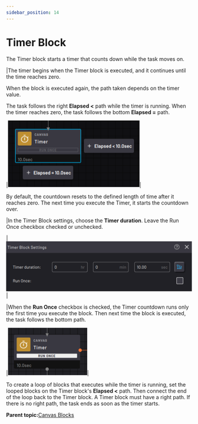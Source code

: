 ```yaml
---
sidebar_position: 14
---
```


# Timer Block

The Timer block starts a timer that counts down while the task moves on.

|The timer begins when the Timer block is executed, and it continues until the time reaches zero.

When the block is executed again, the path taken depends on the timer value.

The task follows the right **Elapsed <** path while the timer is running. When the timer reaches zero, the task follows the bottom **Elapsed =** path.

|![](../Images/TaskCanvasBlockGlossary/Canvas-Timer-Block.png)|

By default, the countdown resets to the defined length of time after it reaches zero. The next time you execute the Timer, it starts the countdown over.

|In the Timer Block settings, choose the **Timer duration**. Leave the Run Once checkbox checked or unchecked.

|![](../Images/TaskCanvasBlockGlossary/Canvas-Timer-Settings.png)|

|When the **Run Once** checkbox is checked, the Timer countdown runs only the first time you execute the block. Then next time the block is executed, the task follows the bottom path.

|![](../Images/TaskCanvasBlockGlossary/Canvas-Timer-Block-RunOnce.png)|

To create a loop of blocks that executes while the timer is running, set the looped blocks on the Timer block's **Elapsed <** path. Then connect the end of the loop back to the Timer block. A Timer block must have a right path. If there is no right path, the task ends as soon as the timer starts.

**Parent topic:**[Canvas Blocks](../TaskCanvasBlockGlossary/Canvas-Overview.md)

